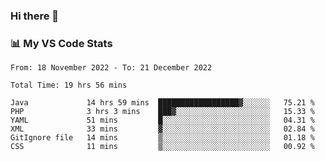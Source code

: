 ### Hi there 👋

### 📊 My VS Code Stats

<!--START_SECTION:waka-->

```text
From: 18 November 2022 - To: 21 December 2022

Total Time: 19 hrs 56 mins

Java             14 hrs 59 mins  ██████████████████▓░░░░░░   75.21 %
PHP              3 hrs 3 mins    ███▓░░░░░░░░░░░░░░░░░░░░░   15.33 %
YAML             51 mins         █░░░░░░░░░░░░░░░░░░░░░░░░   04.31 %
XML              33 mins         ▓░░░░░░░░░░░░░░░░░░░░░░░░   02.84 %
GitIgnore file   14 mins         ▒░░░░░░░░░░░░░░░░░░░░░░░░   01.18 %
CSS              11 mins         ▒░░░░░░░░░░░░░░░░░░░░░░░░   00.92 %
```

<!--END_SECTION:waka-->

<!--
**szoppracz07/szoppracz07** is a ✨ _special_ ✨ repository because its `README.md` (this file) appears on your GitHub profile.

Here are some ideas to get you started:

- 🔭 I’m currently working on ...
- 🌱 I’m currently learning ...
- 👯 I’m looking to collaborate on ...
- 🤔 I’m looking for help with ...
- 💬 Ask me about ...
- 📫 How to reach me: ...
- 😄 Pronouns: ...
- ⚡ Fun fact: ...
-->
